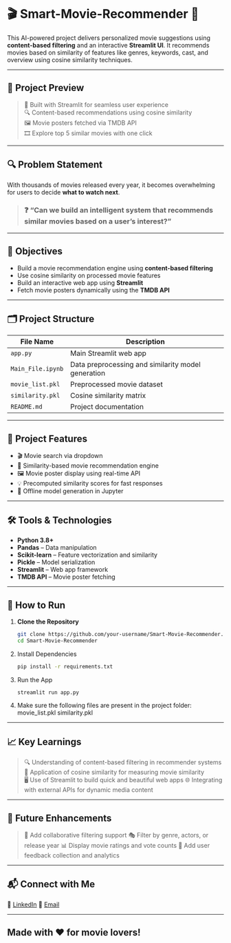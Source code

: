 # 🎬 Smart-Movie-Recommender 🎥

This AI-powered project delivers personalized movie suggestions using **content-based filtering** and an interactive **Streamlit UI**. It recommends movies based on similarity of features like genres, keywords, cast, and overview using cosine similarity techniques.

---

## 🌟 Project Preview

> 🎯 Built with Streamlit for seamless user experience  
> 🔍 Content-based recommendations using cosine similarity  
> 🖼️ Movie posters fetched via TMDB API  
> 🎞️ Explore top 5 similar movies with one click

---

## 🔍 Problem Statement

With thousands of movies released every year, it becomes overwhelming for users to decide **what to watch next**.

> ### ❓ “Can we build an intelligent system that recommends similar movies based on a user’s interest?”

---

## 🎯 Objectives

- Build a movie recommendation engine using **content-based filtering**
- Use cosine similarity on processed movie features
- Build an interactive web app using **Streamlit**
- Fetch movie posters dynamically using the **TMDB API**

---

## 🗂️ Project Structure

| File Name | Description |
|----------|-------------|
| `app.py` | Main Streamlit web app |
| `Main_File.ipynb` | Data preprocessing and similarity model generation |
| `movie_list.pkl` | Preprocessed movie dataset |
| `similarity.pkl` | Cosine similarity matrix |
| `README.md` | Project documentation |

---

## 🧠 Project Features

- 🎬 Movie search via dropdown
- 🧠 Similarity-based movie recommendation engine
- 🖼️ Movie poster display using real-time API
- 💡 Precomputed similarity scores for fast responses
- 🧪 Offline model generation in Jupyter

---

## 🛠 Tools & Technologies

- **Python 3.8+**
- **Pandas** – Data manipulation
- **Scikit-learn** – Feature vectorization and similarity
- **Pickle** – Model serialization
- **Streamlit** – Web app framework
- **TMDB API** – Movie poster fetching

---

## 🚀 How to Run

1. **Clone the Repository**
   ```bash
   git clone https://github.com/your-username/Smart-Movie-Recommender.git
   cd Smart-Movie-Recommender

2. Install Dependencies
   ```bash
   pip install -r requirements.txt

3. Run the App
   ````bash
   streamlit run app.py

4. Make sure the following files are present in the project folder:
   movie_list.pkl
   similarity.pkl

---

## 📈 Key Learnings

> 🔍 Understanding of content-based filtering in recommender systems
> 🧠 Application of cosine similarity for measuring movie similarity  
> 🖥️ Use of Streamlit to build quick and beautiful web apps
> 🌐 Integrating with external APIs for dynamic media content

---

## 📌 Future Enhancements
> 🧠 Add collaborative filtering support
> 🎭 Filter by genre, actors, or release year
> 📊 Display movie ratings and vote counts
> 💬 Add user feedback collection and analytics

---

## 📬 Connect with Me
💼 [LinkedIn](https://www.linkedin.com/in/manthanjadav/)
📧 [Email](mailto:manthanjadav746@gmail.com)

---

## Made with ❤️ for movie lovers!
